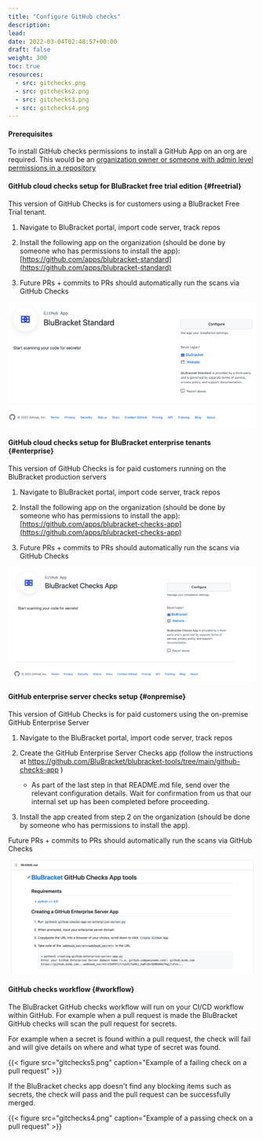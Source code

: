 ```yaml
---
title: "Configure GitHub checks"
description: 
lead: 
date: 2022-03-04T02:48:57+00:00
draft: false
weight: 300
toc: true
resources:
  - src: gitchecks.png
  - src: gitchecks2.png
  - src: gitchecks3.png
  - src: gitchecks4.png
---
```


#### Prerequisites

To install GitHub checks permissions to install a GitHub App on an org are required.  This would be an [organization owner or someone with admin level permissions in a repository](https://docs.github.com/en/developers/apps/differences-between-github-apps-and-oauth-apps#who-can-install-github-apps-and-authorize-oauth-apps)

#### GitHub cloud checks setup for BluBracket free trial edition {#freetrial}

This version of GitHub Checks is for customers using a BluBracket Free Trial tenant.

1. Navigate to BluBracket portal, import code server, track repos

2. Install the following app on the organization (should be done by someone who has permissions to install the app): [https://github.com/apps/blubracket-standard](https://github.com/apps/blubracket-standard)

3. Future PRs + commits to PRs should automatically run the scans via GitHub Checks

[![Github Checks Free Install](gitchecks.png)](https://github.com/apps/blubracket-standard)

#### GitHub cloud checks setup for BluBracket enterprise tenants {#enterprise}

This version of GitHub Checks is for paid customers running on the BluBracket production servers

1. Navigate to BluBracket portal, import code server, track repos

2. Install the following app on the organization (should be done by someone who has permissions to install the app): [https://github.com/apps/blubracket-checks-app](https://github.com/apps/blubracket-checks-app)

3. Future PRs + commits to PRs should automatically run the scans via GitHub Checks

[![Github Checks Paid Install](gitchecks2.png)](https://github.com/apps/blubracket-checks-app)

#### GitHub enterprise server checks setup {#onpremise}

This version of GitHub Checks is for paid customers using the on-premise GitHub Enterprise Server

1. Navigate to the BluBracket portal, import code server, track repos

2. Create the GitHub Enterprise Server Checks app (follow the instructions at https://github.com/BluBracket/blubracket-tools/tree/main/github-checks-app )

    * As part of the last step in that README.md file, send over the relevant configuration details. Wait for confirmation from us that our internal set up has been completed before proceeding.

3. Install the app created from step 2 on the organization (should be done by someone who has permissions to install the app).

Future PRs + commits to PRs should automatically run the scans via GitHub Checks

[![GitHub Checks Enterprise](gitchecks3.png)](https://github.com/BluBracket/blubracket-tools/tree/main/github-checks-app)

#### GitHub checks workflow {#workflow}

The BluBracket GitHub checks workflow will run on your CI/CD workflow within GitHub.  For example when a pull request is made the BluBracket GitHub checks will scan the pull request for secrets.  

For example when a secret is found within a pull request, the check will fail and will give details on where and what type of secret was found.

{{< figure src="gitchecks5.png" caption="Example of a failing check on a pull request" >}}

If the BluBracket checks app doesn't find any blocking items such as secrets, the check will pass and the pull request can be successfully merged.

{{< figure src="gitchecks4.png" caption="Example of a passing check on a pull request" >}}
